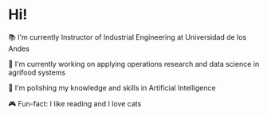 # Hi!

:books: I'm currently Instructor of Industrial Engineering at Universidad de los Andes

:microscope: I'm currently working on applying operations research and data science in agrifood systems

:seedling: I'm polishing my knowledge and skills in Artificial Intelligence

:video_game: Fun-fact: I like reading and I love cats
